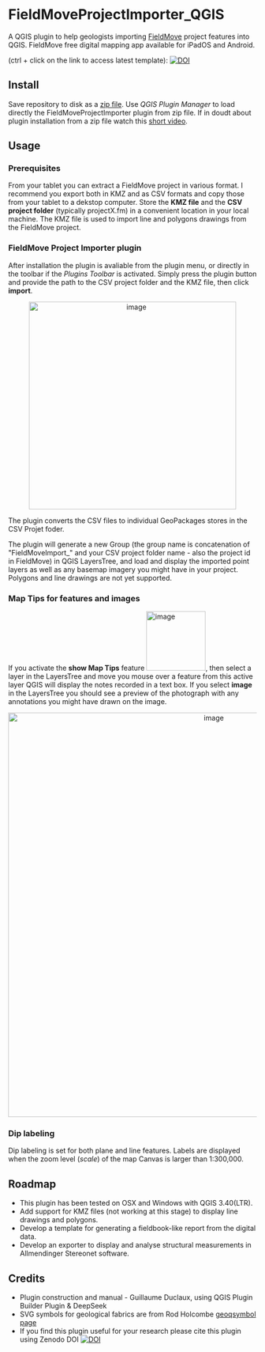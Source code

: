 # FieldMoveProjectImporter_QGIS
A QGIS plugin to help geologists importing [FieldMove](https://www.petex.com/pe-geology/move-suite/digital-field-mapping/) project features into QGIS. FieldMove free digital mapping app available for iPadOS and Android. 

(ctrl + click on the link to access latest template): [![DOI](https://zenodo.org/badge/957117869.svg)](https://doi.org/10.5281/zenodo.15133449)


## Install

Save repository to disk as a [zip file](https://github.com/gduclaux/FieldMoveProjectImporter_QGIS/archive/refs/heads/main.zip). Use *QGIS Plugin Manager* to load directly the FieldMoveProjectImporter plugin from zip file. If in doudt about plugin installation from a zip file watch this [short video](https://www.youtube.com/watch?v=AUQouvFyt34). 


## Usage 

### Prerequisites
From your tablet you can extract a FieldMove project in various format. I recommend you export both in KMZ and as CSV formats and copy those from your tablet to a dekstop computer. Store the **KMZ file** and the **CSV project folder** (typically projectX.fm) in a convenient location in your local machine. The KMZ file is used to import line and polygons drawings from the FieldMove project.

### FieldMove Project Importer plugin
After installation the plugin is avaliable from the plugin menu, or directly in the toolbar if the *Plugins Toolbar* is activated. Simply press the plugin button and provide the path to the CSV project folder and the KMZ file, then click **import**.

<p align="center">
  <img width="420" alt="image" src="https://github.com/user-attachments/assets/23293c38-8afa-4b5a-9795-de55a790e81a" />
</p>

The plugin converts the CSV files to individual GeoPackages stores in the CSV Projet foder.

The plugin will generate a new Group (the group name is concatenation of "FieldMoveImport_" and your CSV project folder name - also the project id in FieldMove) in QGIS LayersTree, and load and display the imported point layers as well as any basemap imagery you might have in your project. Polygons and line drawings are not yet supported. 

### Map Tips for features and images
If you activate the **show Map Tips** feature <img width="120" alt="image" src="https://github.com/user-attachments/assets/08acd5ed-1586-4a81-8642-24436a3218b5"/>, then select a layer in the LayersTree and move you mouse over a feature from this active layer QGIS will display the notes recorded in a text box. If you select **image** in the LayersTree you should see a preview of the photograph with any annotations you might have drawn on the image.
<p align="center">
  <img width="818" alt="image" src="https://github.com/user-attachments/assets/a76e5de3-1e52-4fc6-b9f8-ac6fcc76525e" />
</p>

### Dip labeling
Dip labeling is set for both plane and line features. Labels are displayed when the zoom level (_scale_) of the map Canvas is larger than 1:300,000.


## Roadmap

   - This plugin has been tested on OSX and Windows with QGIS 3.40(LTR). 
   - Add support for KMZ files (not working at this stage) to display line drawings and polygons.
   - Develop a template for generating a fieldbook-like report from the digital data. 
   - Develop an exporter to display and analyse structural measurements in Allmendinger Stereonet software.

## Credits
   - Plugin construction and manual - Guillaume Duclaux, using QGIS Plugin Builder Plugin & DeepSeek
   - SVG symbols for geological fabrics are from Rod Holcombe [geoqsymbol page](https://www.holcombe.net.au/software/geoqsymbol.html#download)
   - If you find this plugin useful for your research please cite this plugin using Zenodo DOI [![DOI](https://zenodo.org/badge/957117869.svg)](https://doi.org/10.5281/zenodo.15133449)
